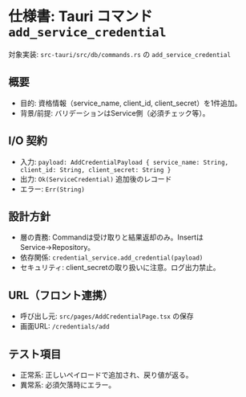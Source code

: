 # 仕様書: Tauri コマンド `add_service_credential`

対象実装: `src-tauri/src/db/commands.rs` の `add_service_credential`

## 概要

- 目的: 資格情報（service_name, client_id, client_secret）を1件追加。
- 背景/前提: バリデーションはService側（必須チェック等）。

## I/O 契約

- 入力: `payload: AddCredentialPayload { service_name: String, client_id: String, client_secret: String }`
- 出力: `Ok(ServiceCredential)` 追加後のレコード
- エラー: `Err(String)`

## 設計方針

- 層の責務: Commandは受け取りと結果返却のみ。InsertはService→Repository。
- 依存関係: `credential_service.add_credential(payload)`
- セキュリティ: client_secretの取り扱いに注意。ログ出力禁止。

## URL（フロント連携）

- 呼び出し元: `src/pages/AddCredentialPage.tsx` の保存
- 画面URL: `/credentials/add`

## テスト項目

- 正常系: 正しいペイロードで追加され、戻り値が返る。
- 異常系: 必須欠落時にエラー。
